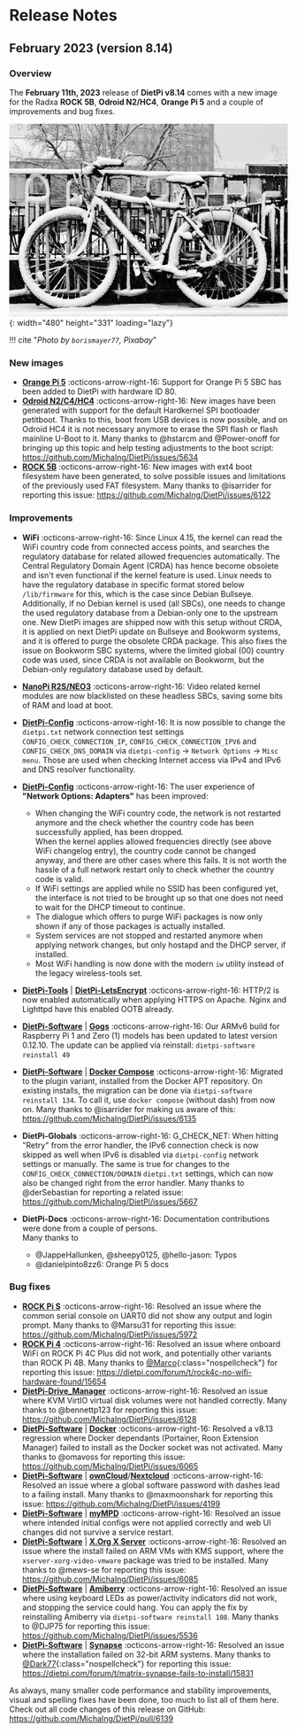# Release Notes

## February 2023 (version 8.14)

### Overview

The **February 11th, 2023** release of **DietPi v8.14** comes with a new image for the Radxa **ROCK 5B**, **Odroid N2/HC4**, **Orange Pi 5** and a couple of improvements and bug fixes.

![Icy bike](../assets/images/dietpi-release-v8_14.jpg){: width="480" height="331" loading="lazy"}

!!! cite "*Photo by `borismayer77`, Pixabay*"

### New images

- [**Orange Pi 5**](../../hardware/#orange-pi-series) :octicons-arrow-right-16: Support for Orange Pi 5 SBC has been added to DietPi with hardware ID 80.
- [**Odroid N2/C4/HC4**](../../hardware/#odroid) :octicons-arrow-right-16: New images have been generated with support for the default Hardkernel SPI bootloader petitboot. Thanks to this, boot from USB devices is now possible, and on Odroid HC4 it is not necessary anymore to erase the SPI flash or flash mainline U-Boot to it. Many thanks to @hstarcm and @Power-onoff for bringing up this topic and help testing adjustments to the boot script: <https://github.com/MichaIng/DietPi/issues/5634>
- [**ROCK 5B**](../../hardware/#radxa) :octicons-arrow-right-16: New images with ext4 boot filesystem have been generated, to solve possible issues and limitations of the previously used FAT filesystem. Many thanks to @isarrider for reporting this issue: <https://github.com/MichaIng/DietPi/issues/6122>

### Improvements

- **WiFi** :octicons-arrow-right-16: Since Linux 4.15, the kernel can read the WiFi country code from connected access points, and searches the regulatory database for related allowed frequencies automatically. The Central Regulatory Domain Agent (CRDA) has hence become obsolete and isn't even functional if the kernel feature is used. Linux needs to have the regulatory database in specific format stored below `/lib/firmware` for this, which is the case since Debian Bullseye. Additionally, if no Debian kernel is used (all SBCs), one needs to change the used regulatory database from a Debian-only one to the upstream one. New DietPi images are shipped now with this setup without CRDA, it is applied on next DietPi update on Bullseye and Bookworm systems, and it is offered to purge the obsolete CRDA package. This also fixes the issue on Bookworm SBC systems, where the limited global (00) country code was used, since CRDA is not available on Bookworm, but the Debian-only regulatory database used by default.
- [**NanoPi R2S/NEO3**](../../hardware/#nanopi-series-friendlyelec) :octicons-arrow-right-16: Video related kernel modules are now blacklisted on these headless SBCs, saving some bits of RAM and load at boot.
- [**DietPi-Config**](../../dietpi_tools/system_configuration/#dietpi-config) :octicons-arrow-right-16: It is now possible to change the `dietpi.txt` network connection test settings `CONFIG_CHECK_CONNECTION_IP`, `CONFIG_CHECK_CONNECTION_IPV6` and `CONFIG_CHECK_DNS_DOMAIN` via `dietpi-config` -> `Network Options` -> `Misc menu`. Those are used when checking Internet access via IPv4 and IPv6 and DNS resolver functionality.
- [**DietPi-Config**](../../dietpi_tools/system_configuration/#dietpi-config) :octicons-arrow-right-16: The user experience of **"Network Options: Adapters"** has been improved:

    - When changing the WiFi country code, the network is not restarted anymore and the check whether the country code has been successfully applied, has been dropped.  
      When the kernel applies allowed frequencies directly (see above WiFi changelog entry), the country code cannot be changed anyway, and there are other cases where this fails. It is not worth the hassle of a full network restart only to check whether the country code is valid.
    - If WiFi settings are applied while no SSID has been configured yet, the interface is not tried to be brought up so that one does not need to wait for the DHCP timeout to continue.
    - The dialogue which offers to purge WiFi packages is now only shown if any of those packages is actually installed.
    - System services are not stopped and restarted anymore when applying network changes, but only hostapd and the DHCP server, if installed.
    - Most WiFi handling is now done with the modern `iw` utility instead of the legacy wireless-tools set.

- [**DietPi-Tools**](../../dietpi_tools/) | [**DietPi-LetsEncrypt**](../../dietpi_tools/software_installation/#dietpi-letsencrypt) :octicons-arrow-right-16: HTTP/2 is now enabled automatically when applying HTTPS on Apache. Nginx and Lighttpd have this enabled OOTB already.
- [**DietPi-Software**](../../dietpi_tools/software_installation/#dietpi-software) | [**Gogs**](../../software/cloud/#gogs) :octicons-arrow-right-16: Our ARMv6 build for Raspberry Pi 1 and Zero (1) models has been updated to latest version 0.12.10. The update can be applied via reinstall: `dietpi-software reinstall 49`
- [**DietPi-Software**](../../dietpi_tools/software_installation/#dietpi-software) | [**Docker Compose**](../../software/programming/#docker-compose) :octicons-arrow-right-16: Migrated to the plugin variant, installed from the Docker APT repository. On existing installs, the migration can be done via `dietpi-software reinstall 134`. To call it, use `docker compose` (without dash) from now on. Many thanks to @isarrider for making us aware of this: <https://github.com/MichaIng/DietPi/issues/6135>
- **DietPi-Globals** :octicons-arrow-right-16: G_CHECK_NET: When hitting "Retry" from the error handler, the IPv6 connection check is now skipped as well when IPv6 is disabled via `dietpi-config` network settings or manually. The same is true for changes to the `CONFIG_CHECK_CONNECTION/DOMAIN` `dietpi.txt` settings, which can now also be changed right from the error handler. Many thanks to @derSebastian for reporting a related issue: <https://github.com/MichaIng/DietPi/issues/5667>
- **DietPi-Docs** :octicons-arrow-right-16: Documentation contributions were done from a couple of persons.  
Many thanks to 

    - @JappeHallunken, @sheepy0125, @hello-jason: Typos
    - @danielpinto8zz6: Orange Pi 5 docs

### Bug fixes

- [**ROCK Pi S**](../../hardware/#radxa) :octicons-arrow-right-16: Resolved an issue where the common serial console on UART0 did not show any output and login prompt. Many thanks to @Marsu31 for reporting this issue: <https://github.com/MichaIng/DietPi/issues/5972>
- [**ROCK Pi 4**](../../hardware/#radxa) :octicons-arrow-right-16: Resolved an issue where onboard WiFi on ROCK Pi 4C Plus did not work, and potentially other variants than ROCK Pi 4B. Many thanks to [@Marco](https://dietpi.com/forum/u/Marco){:class="nospellcheck"} for reporting this issue: <https://dietpi.com/forum/t/rock4c-no-wifi-hardware-found/15654>
- [**DietPi-Drive_Manager**](../../dietpi_tools/system_configuration/#dietpi-drive-manager) :octicons-arrow-right-16: Resolved an issue where KVM VirtIO virtual disk volumes were not handled correctly. Many thanks to @bennettp123 for reporting this issue: <https://github.com/MichaIng/DietPi/issues/6128>
- [**DietPi-Software**](../../dietpi_tools/software_installation/#dietpi-software) | [**Docker**](../../software/programming/#docker) :octicons-arrow-right-16: Resolved a v8.13 regression where Docker dependants (Portainer, Roon Extension Manager) failed to install as the Docker socket was not activated. Many thanks to @omavoss for reporting this issue: <https://github.com/MichaIng/DietPi/issues/6065>
- [**DietPi-Software**](../../dietpi_tools/software_installation/#dietpi-software) | [**ownCloud**](../../software/cloud/#owncloud)/[**Nextcloud**](../../software/cloud/#nextcloud) :octicons-arrow-right-16: Resolved an issue where a global software password with dashes lead to a failing install. Many thanks to @maxmoonshark for reporting this issue: <https://github.com/MichaIng/DietPi/issues/4199>
- [**DietPi-Software**](../../dietpi_tools/software_installation/#dietpi-software) | [**myMPD**](../../software/media/#mympd) :octicons-arrow-right-16: Resolved an issue where intended initial configs were not applied correctly and web UI changes did not survive a service restart.
- [**DietPi-Software**](../../dietpi_tools/software_installation/#dietpi-software) | [**X.Org X Server**](../../software/desktop/#desktop-environments-utilities) :octicons-arrow-right-16: Resolved an issue where the install failed on ARM VMs with KMS support, where the `xserver-xorg-video-vmware` package was tried to be installed. Many thanks to @mews-se for reporting this issue: <https://github.com/MichaIng/DietPi/issues/6085>
- [**DietPi-Software**](../../dietpi_tools/software_installation/#dietpi-software) | [**Amiberry**](../../software/gaming/#amiberry) :octicons-arrow-right-16: Resolved an issue where using keyboard LEDs as power/activity indicators did not work, and stopping the service could hang. You can apply the fix by reinstalling Amiberry via `dietpi-software reinstall 108`. Many thanks to @DJP75 for reporting this issue: <https://github.com/MichaIng/DietPi/issues/5536>
- [**DietPi-Software**](../../dietpi_tools/software_installation/#dietpi-software) | [**Synapse**](../../software/social/#synapse) :octicons-arrow-right-16: Resolved an issue where the installation failed on 32-bit ARM systems. Many thanks to [@Dark77](https://dietpi.com/forum/u/Dark77){:class="nospellcheck"} for reporting this issue: <https://dietpi.com/forum/t/matrix-synapse-fails-to-install/15831>

As always, many smaller code performance and stability improvements, visual and spelling fixes have been done, too much to list all of them here. Check out all code changes of this release on GitHub: <https://github.com/MichaIng/DietPi/pull/6139>

